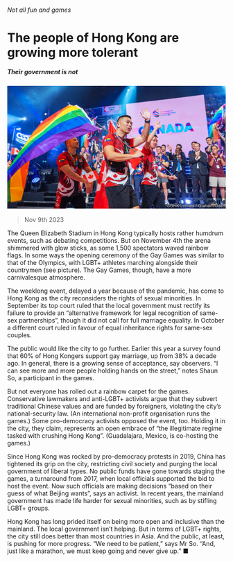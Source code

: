 ###### Not all fun and games

# The people of Hong Kong are growing more tolerant 

##### Their government is not 

![image](images/20231111_CNP004.jpg) 

> Nov 9th 2023 

The Queen Elizabeth Stadium in Hong Kong typically hosts rather humdrum events, such as debating competitions. But on November 4th the arena shimmered with glow sticks, as some 1,500 spectators waved rainbow flags. In some ways the opening ceremony of the Gay Games was similar to that of the Olympics, with LGBT+ athletes marching alongside their countrymen (see picture). The Gay Games, though, have a more carnivalesque atmosphere.

The weeklong event, delayed a year because of the pandemic, has come to Hong Kong as the city reconsiders the rights of sexual minorities. In September its top court ruled that the local government must rectify its failure to provide an “alternative framework for legal recognition of same-sex partnerships”, though it did not call for full marriage equality. In October a different court ruled in favour of equal inheritance rights for same-sex couples. 

The public would like the city to go further. Earlier this year a survey found that 60% of Hong Kongers support gay marriage, up from 38% a decade ago. In general, there is a growing sense of acceptance, say observers. “I can see more and more people holding hands on the street,” notes Shaun So, a participant in the games. 

But not everyone has rolled out a rainbow carpet for the games. Conservative lawmakers and anti-LGBT+ activists argue that they subvert traditional Chinese values and are funded by foreigners, violating the city’s national-security law. (An international non-profit organisation runs the games.) Some pro-democracy activists opposed the event, too. Holding it in the city, they claim, represents an open embrace of “the illegitimate regime tasked with crushing Hong Kong”. (Guadalajara, Mexico, is co-hosting the games.)

Since Hong Kong was rocked by pro-democracy protests in 2019, China has tightened its grip on the city, restricting civil society and purging the local government of liberal types. No public funds have gone towards staging the games, a turnaround from 2017, when local officials supported the bid to host the event. Now such officials are making decisions “based on their guess of what Beijing wants”, says an activist. In recent years, the mainland government has made life harder for sexual minorities, such as by stifling LGBT+ groups. 

Hong Kong has long prided itself on being more open and inclusive than the mainland. The local government isn’t helping. But in terms of LGBT+ rights, the city still does better than most countries in Asia. And the public, at least, is pushing for more progress. “We need to be patient,” says Mr So. “And, just like a marathon, we must keep going and never give up.” ■



